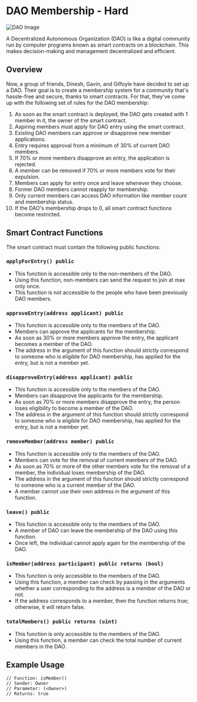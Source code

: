 # DAO Membership - Hard

![DAO Image](dao_img)

A Decentralized Autonomous Organization (DAO) is like a digital community run by computer programs known as smart contracts on a blockchain. This makes decision-making and management decentralized and efficient.

## Overview

Now, a group of friends, Dinesh, Gavin, and Gilfoyle have decided to set up a DAO. Their goal is to create a membership system for a community that's hassle-free and secure, thanks to smart contracts. For that, they've come up with the following set of rules for the DAO membership:

1. As soon as the smart contract is deployed, the DAO gets created with 1 member in it, the owner of the smart contract.
2. Aspiring members must apply for DAO entry using the smart contract.
3. Existing DAO members can approve or disapprove new member applications.
4. Entry requires approval from a minimum of 30% of current DAO members.
5. If 70% or more members disapprove an entry, the application is rejected.
6. A member can be removed if 70% or more members vote for their expulsion.
7. Members can apply for entry once and leave whenever they choose.
8. Former DAO members cannot reapply for membership.
9. Only current members can access DAO information like member count and membership status.
10. If the DAO's membership drops to 0, all smart contract functions become restricted.

## Smart Contract Functions

The smart contract must contain the following public functions:

### `applyForEntry() public`

- This function is accessible only to the non-members of the DAO.
- Using this function, non-members can send the request to join at max only once.
- This function is not accessible to the people who have been previously DAO members.

### `approveEntry(address applicant) public`

- This function is accessible only to the members of the DAO.
- Members can approve the applicants for the membership.
- As soon as 30% or more members approve the entry, the applicant becomes a member of the DAO.
- The address in the argument of this function should strictly correspond to someone who is eligible for DAO membership, has applied for the entry, but is not a member yet.

### `disapproveEntry(address applicant) public`

- This function is accessible only to the members of the DAO.
- Members can disapprove the applicants for the membership.
- As soon as 70% or more members disapprove the entry, the person loses eligibility to become a member of the DAO.
- The address in the argument of this function should strictly correspond to someone who is eligible for DAO membership, has applied for the entry, but is not a member yet.

### `removeMember(address member) public`

- This function is accessible only to the members of the DAO.
- Members can vote for the removal of current members of the DAO.
- As soon as 70% or more of the other members vote for the removal of a member, the individual loses membership of the DAO.
- The address in the argument of this function should strictly correspond to someone who is a current member of the DAO.
- A member cannot use their own address in the argument of this function.

### `leave() public`

- This function is accessible only to the members of the DAO.
- A member of DAO can leave the membership of the DAO using this function.
- Once left, the individual cannot apply again for the membership of the DAO.

### `isMember(address participant) public returns (bool)`

- This function is only accessible to the members of the DAO.
- Using this function, a member can check by passing in the arguments whether a user corresponding to the address is a member of the DAO or not.
- If the address corresponds to a member, then the function returns true; otherwise, it will return false.

### `totalMembers() public returns (uint)`

- This function is only accessible to the members of the DAO.
- Using this function, a member can check the total number of current members in the DAO.

## Example Usage

```solidity
// Function: isMember()
// Sender: Owner
// Parameter: (<Owner>)
// Returns: true
```
